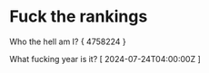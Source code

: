 # Fuck the rankings

Who the hell am I?
{ 4758224 }

What fucking year is it?
[ 2024-07-24T04:00:00Z ]
